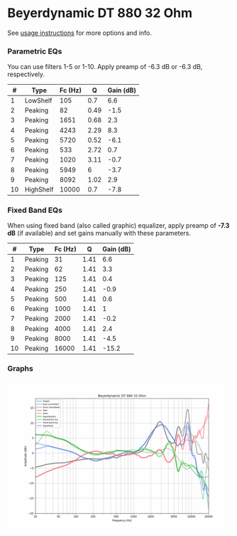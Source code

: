 # Beyerdynamic DT 880 32 Ohm
See [usage instructions](https://github.com/jaakkopasanen/AutoEq#usage) for more options and info.

### Parametric EQs
You can use filters 1-5 or 1-10. Apply preamp of -6.3 dB or -6.3 dB, respectively.

|   # | Type      |   Fc (Hz) |    Q |   Gain (dB) |
|-----|-----------|-----------|------|-------------|
|   1 | LowShelf  |       105 | 0.7  |         6.6 |
|   2 | Peaking   |        82 | 0.49 |        -1.5 |
|   3 | Peaking   |      1651 | 0.68 |         2.3 |
|   4 | Peaking   |      4243 | 2.29 |         8.3 |
|   5 | Peaking   |      5720 | 0.52 |        -6.1 |
|   6 | Peaking   |       533 | 2.72 |         0.7 |
|   7 | Peaking   |      1020 | 3.11 |        -0.7 |
|   8 | Peaking   |      5949 | 6    |        -3.7 |
|   9 | Peaking   |      8092 | 1.02 |         2.9 |
|  10 | HighShelf |     10000 | 0.7  |        -7.8 |

### Fixed Band EQs
When using fixed band (also called graphic) equalizer, apply preamp of **-7.3 dB** (if available) and set gains manually with these parameters.

|   # | Type    |   Fc (Hz) |    Q |   Gain (dB) |
|-----|---------|-----------|------|-------------|
|   1 | Peaking |        31 | 1.41 |         6.6 |
|   2 | Peaking |        62 | 1.41 |         3.3 |
|   3 | Peaking |       125 | 1.41 |         0.4 |
|   4 | Peaking |       250 | 1.41 |        -0.9 |
|   5 | Peaking |       500 | 1.41 |         0.6 |
|   6 | Peaking |      1000 | 1.41 |         1   |
|   7 | Peaking |      2000 | 1.41 |        -0.2 |
|   8 | Peaking |      4000 | 1.41 |         2.4 |
|   9 | Peaking |      8000 | 1.41 |        -4.5 |
|  10 | Peaking |     16000 | 1.41 |       -15.2 |

### Graphs
![](./Beyerdynamic%20DT%20880%2032%20Ohm.png)
